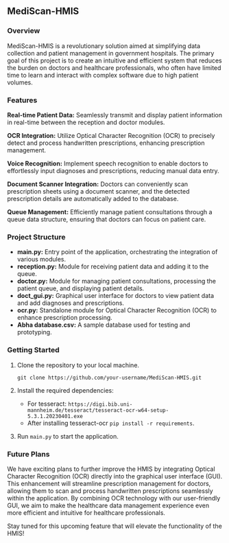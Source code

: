 ## MediScan-HMIS

### Overview
MediScan-HMIS is a revolutionary solution aimed at simplifying data collection and patient management in government hospitals. The primary goal of this project is to create an intuitive and efficient system that reduces the burden on doctors and healthcare professionals, who often have limited time to learn and interact with complex software due to high patient volumes.

<!--![MediScan-HMIS Screenshot](link_to_screenshot.png)-->


### Features
**Real-time Patient Data:** Seamlessly transmit and display patient information in real-time between the reception and doctor modules.

**OCR Integration:** Utilize Optical Character Recognition (OCR) to precisely detect and process handwritten prescriptions, enhancing prescription management.

**Voice Recognition:** Implement speech recognition to enable doctors to effortlessly input diagnoses and prescriptions, reducing manual data entry.

**Document Scanner Integration:** Doctors can conveniently scan prescription sheets using a document scanner, and the detected prescription details are automatically added to the database.

**Queue Management:** Efficiently manage patient consultations through a queue data structure, ensuring that doctors can focus on patient care.


### Project Structure
- **main.py:** Entry point of the application, orchestrating the integration of various modules.
- **reception.py:** Module for receiving patient data and adding it to the queue.
- **doctor.py:** Module for managing patient consultations, processing the patient queue, and displaying patient details.
- **doct_gui.py:** Graphical user interface for doctors to view patient data and add diagnoses and prescriptions.
- **ocr.py:** Standalone module for Optical Character Recognition (OCR) to enhance prescription processing.
- **Abha database.csv:** A sample database used for testing and prototyping.


### Getting Started
1. Clone the repository to your local machine.

   ```shell
   git clone https://github.com/your-username/MediScan-HMIS.git
2. Install the required dependencies:
   + For tesseract: `https://digi.bib.uni-mannheim.de/tesseract/tesseract-ocr-w64-setup-5.3.1.20230401.exe`
   + After installing tesseract-ocr `pip install -r requirements`.
3. Run `main.py` to start the application.


### Future Plans
We have exciting plans to further improve the HMIS by integrating Optical Character Recognition (OCR) directly into the graphical user interface (GUI). This enhancement will streamline prescription management for doctors, allowing them to scan and process handwritten prescriptions seamlessly within the application. By combining OCR technology with our user-friendly GUI, we aim to make the healthcare data management experience even more efficient and intuitive for healthcare professionals.

Stay tuned for this upcoming feature that will elevate the functionality of the HMIS!
